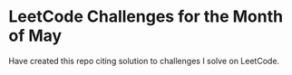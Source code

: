 # LeetCode Challenges for the Month of May

Have created this repo citing solution to challenges I solve on LeetCode.
